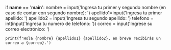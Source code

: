 if __name__ == '__main__':
    nombre = input('Ingresa tu primer y segundo nombre (en caso de contar con segundo nombre): ')
    apellido1=input('Ingresa tu primer apellido: ')
    apellido2 = input('Ingresa tu segundo apellido: ')
    telefono = int(input('Ingresa tu numero de telefono: '))
    correo = input('Ingrese su correo electrónico: ')

    print(f'Hola {nombre} {apellido1} {apellido2}, en breve recibirás un correo a {correo}.')
